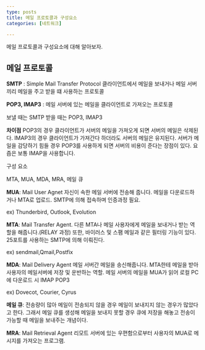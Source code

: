 ```yaml
---
type: posts
title: 메일 프로토콜과 구성요소
categories: [네트워크]

---
```


메일 프로토콜과 구성요소에 대해 알아보자.

<h2>메일 프로토콜</h2>

<strong>SMTP</strong> : Simple Mail Transfer Protocol 클라이언트에서 메일을 보내거나 메일 서버끼리 메일을 주고 받을 떄 사용하는 프로토콜

<strong>POP3, IMAP3</strong> : 메일 서버에 있는 메일을 클라이언트로 가져오는 프로토콜

보낼 때는 SMTP 받을 때는 POP3, IMAP3

<strong>차이점</strong>
POP3의 경우 클라이언트가 서버의 메일을 가져오게 되면 서버의 메일은 삭제된다. IMAP3의 경우 클라이언트가 가져간다 하더라도 서버의 메일은 유지된다. 서버가 메일을 감당하기 힘들 경우 POP3를 사용하게 되면 서버의 비용이 준다는 장점이 있다. 요즘은 보통 IMAP을 사용합니다.

구성 요소

MTA, MUA, MDA, MRA, 메일 큐

<strong>MUA</strong>: Mail User Agnet 자신이 속한 메일 서버에 전송해 줍니다. 메일을 다운로드하거나 MTA로 업로드. SMTP에 의해 접속하며 인증과정 필요.

ex) Thunderbird, Outlook, Evolution

<strong>MTA</strong>: Mail Transfer Agent. 다른 MTA나 메일 사용자에게 메일을 보내거나 받는 역할을 해줍니다.(RELAY 과정) 또한, 바이러스 및 스팸 메일과 같은 필터링 기능이 있다. 25포트를 사용하는 SMTP에 의해 이뤄진다.  

ex) sendmail,Qmail,Postfix

<strong>MDA</strong>: Mail Delivery Agent 메일 서버간 메일을 송신해줍니다. MTA한테 메일을 받아 사용자의 메일서버에 저장 및 운반하는 역할. 메일 서버의 메일을 MUA가 읽어 로컬 PC에 다운로드 시 IMAP POP3

ex) Dovecot, Courier, Cyrus

<strong>메일 큐</strong>: 전송량이 많아 메일이 전송되지 않을 경우 메일이 보내지지 않는 경우가 많았다고 한다. 그래서 메일 큐를 생성해 메일을 보내지 못할 경우 큐에 저장을 해놓고 전송이 가능할 때 메일을 보내주는 개념이다. 

<strong>MRA</strong>: Mail Retrieval Agent 리모트 서버에 있는 우편함으로부터 사용자의 MUA로 메시지를 가져오는 프로그램.
<!--

dns mx(mailexchanger) 추가
nslookup에서 지정한 도메인을 쳤을 경우 ip가 정확하면 성공.

dns 설정을 자신이 설정한 ip로 설정해줘야합니다.
sendmail-cf , dovecot 다운로드 
이툴을 이용해서 할껀가봐
/sendmail.cf
85 localhost를 자신이 설정한 mail 도메인으로
264 수정 루프백 아이피 제거

/etc/mail/access에 지정한 도메인 추가

restart 하고 makemap hash를 통해 재생성

/etc/dovecot/conf.d/10-mail.conf
25,116 : 주석제거
121 : group mail 추가

10-auth.conf
10: no로 plaintext_auth를 가능하게

10-ssl.conf
8 :ssl yes

user 추가

sendmail, dovecot  재시작


thunderbird 설치 후 자신에게 메일 보내보기

thunderbird 설정 포트 110,25 서버 호스트 생성해준것으로, ssl은 사용하지 않고 인증은 평문패스워드와 커버로스 -->